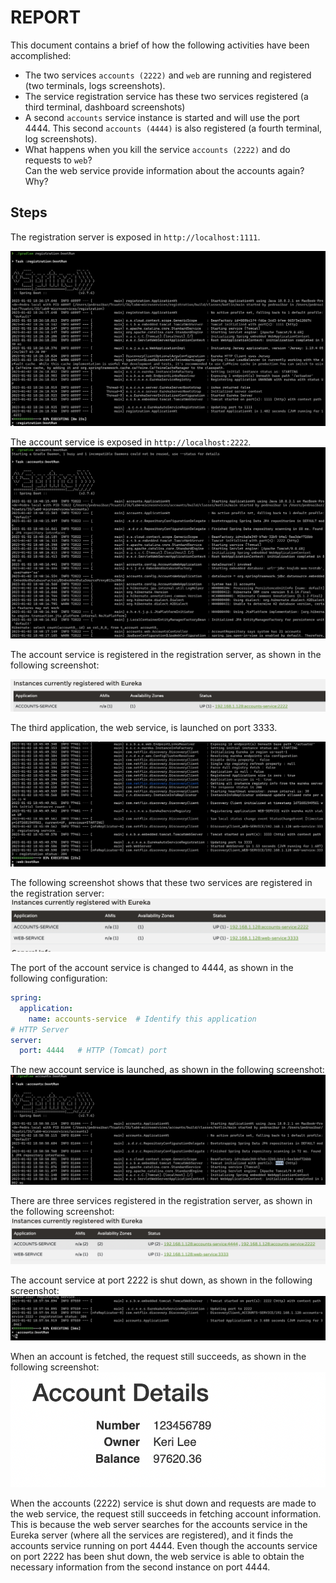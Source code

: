 # REPORT

This document contains a brief of how the following activities have been accomplished:

- The two services `accounts (2222)` and `web` are running and registered (two terminals, logs screenshots).
- The service registration service has these two services registered (a third terminal, dashboard screenshots)
- A second `accounts` service instance is started and will use the port 4444. This second `accounts (4444)` is also
  registered (a fourth terminal, log screenshots).
- What happens when you kill the service `accounts (2222)` and do requests to `web`?  
  Can the web service provide information about the accounts again? Why?

## Steps

The registration server is exposed in `http://localhost:1111`.

![1.png](./resources/1.png)

The account service is exposed in `http://localhost:2222`.
![2.png](./resources/2.png)

The account service is registered in the registration server, as shown in the following screenshot:

![3.png](./resources/3.png)

The third application, the web service, is launched on port 3333.

![4.png](./resources/4.png)

The following screenshot shows that these two services are registered in the registration server:
![5.png](./resources/5.png)

The port of the account service is changed to 4444, as shown in the following configuration:
```yaml
spring:
  application:
    name: accounts-service  # Identify this application
# HTTP Server
server:
  port: 4444   # HTTP (Tomcat) port
```

The new account service is launched, as shown in the following screenshot:
![6.png](./resources/6.png)

There are three services registered in the registration server, as shown in the following screenshot:
![7.png](./resources/7.png)

The account service at port 2222 is shut down, as shown in the following screenshot:
![8.png](./resources/8.png)


When an account is fetched, the request still succeeds, as shown in the following screenshot:
![9.png](./resources/9.png)

When the accounts (2222) service is shut down and requests are made to the web service, the request still succeeds in fetching account information. This is because the web server searches for the accounts service in the Eureka server (where all the services are registered), and it finds the accounts service running on port 4444. Even though the accounts service on port 2222 has been shut down, the web service is able to obtain the necessary information from the second instance on port 4444.